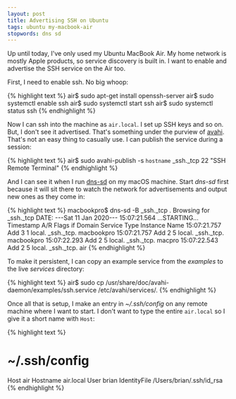 ```yaml
---
layout: post
title: Advertising SSH on Ubuntu
tags: ubuntu my-macbook-air
stopwords: dns sd
---
```


Up until today, I've only used my Ubuntu MacBook Air. My home network
is mostly Apple products, so service discovery is built in. I want to
enable and advertise the SSH service on the Air too.

First, I need to enable ssh. No big whoop:

{% highlight text %}
air$ sudo apt-get install openssh-server
air$ sudo systemctl enable ssh
air$ sudo systemctl start ssh
air$ sudo systemctl status ssh
{% endhighlight %}

Now I can ssh into the machine as `air.local`. I set up SSH keys and so
on. But, I don't see it advertised. That's something under the purview of
[avahi](https://www.avahi.org). That's not an easy thing to casually use. I can publish the
service during a session:

{% highlight text %}
air$ sudo avahi-publish -s `hostname` _ssh._tcp 22 "SSH Remote Terminal"
{% endhighlight %}

And I can see it when I run [dns-sd](http://www.dns-sd.org) on my macOS machine.
Start *dns-sd* first because it will sit there to watch the network for
advertisements and output new ones as they come in:

{% highlight text %}
macbookpro$ dns-sd -B _ssh._tcp .
Browsing for _ssh._tcp
DATE: ---Sat 11 Jan 2020---
15:07:21.564  ...STARTING...
Timestamp     A/R    Flags  if Domain  Service Type  Instance Name
15:07:21.757  Add        3   1 local.  _ssh._tcp.     macbookpro
15:07:21.757  Add        2   5 local.  _ssh._tcp.     macbookpro
15:07:22.293  Add        2   5 local.  _ssh._tcp.     macpro
15:07:22.543  Add        2   5 local.  _ssh._tcp.     air
{% endhighlight %}

To make it persistent, I can copy an example service from the *examples*
to the live *services* directory:

{% highlight text %}
air$ sudo cp /usr/share/doc/avahi-daemon/examples/ssh.service /etc/avahi/services/.
{% endhighlight %}

Once all that is setup, I make an entry in *~/.ssh/config* on any remote
machine where I want to start. I don't want to type the entire `air.local`
so I give it a short name with `Host`:

{% highlight text %}
# ~/.ssh/config
Host air
Hostname air.local
User brian
IdentityFile /Users/brian/.ssh/id_rsa
{% endhighlight %}
